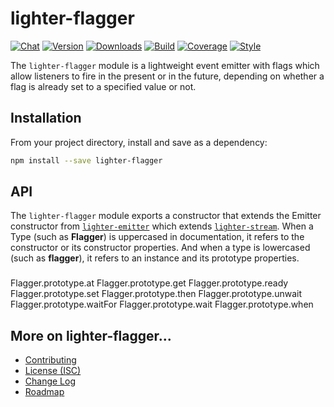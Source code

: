 # lighter-flagger
[![Chat](https://badges.gitter.im/chat.svg)](//gitter.im/lighterio/public)
[![Version](https://img.shields.io/npm/v/lighter-flagger.svg)](//www.npmjs.com/package/lighter-flagger)
[![Downloads](https://img.shields.io/npm/dm/lighter-flagger.svg)](//www.npmjs.com/package/lighter-flagger)
[![Build](https://img.shields.io/travis/lighterio/lighter-flagger.svg)](//travis-ci.org/lighterio/lighter-flagger)
[![Coverage](https://img.shields.io/coveralls/lighterio/lighter-flagger/master.svg)](//coveralls.io/r/lighterio/lighter-flagger)
[![Style](https://img.shields.io/badge/code%20style-standard-brightgreen.svg)](//www.npmjs.com/package/standard)

The `lighter-flagger` module is a lightweight event emitter with flags which
allow listeners to fire in the present or in the future, depending on whether
a flag is already set to a specified value or not.

## Installation

From your project directory, install and save as a dependency:
```bash
npm install --save lighter-flagger
```

## API

The `lighter-flagger` module exports a constructor that extends the Emitter
constructor from [`lighter-emitter`](//www.npmjs.com/package/lighter-stream)
which extends [`lighter-stream`](//www.npmjs.com/package/lighter-stream). When
a Type (such as **Flagger**) is uppercased in documentation, it refers to the
constructor or its constructor properties. And when a type is lowercased (such
as **flagger**), it refers to an instance and its prototype properties.

###
Flagger.prototype.at
Flagger.prototype.get
Flagger.prototype.ready
Flagger.prototype.set
Flagger.prototype.then
Flagger.prototype.unwait
Flagger.prototype.waitFor
Flagger.prototype.wait
Flagger.prototype.when

## More on lighter-flagger...
* [Contributing](//github.com/lighterio/lighter-flagger/blob/master/CONTRIBUTING.md)
* [License (ISC)](//github.com/lighterio/lighter-flagger/blob/master/LICENSE.md)
* [Change Log](//github.com/lighterio/lighter-flagger/blob/master/CHANGELOG.md)
* [Roadmap](//github.com/lighterio/lighter-flagger/blob/master/ROADMAP.md)
